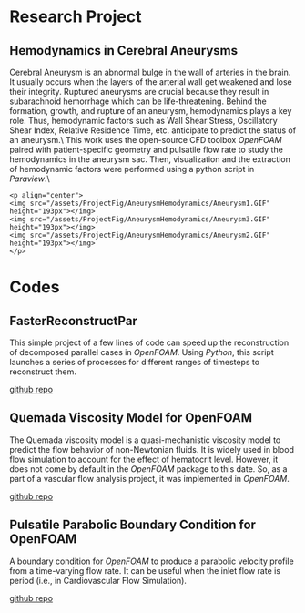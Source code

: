 <!-- # Research Statement -->

# Research Project
## Hemodynamics in Cerebral Aneurysms
Cerebral Aneurysm is an abnormal bulge in the wall of arteries in the brain. It usually occurs when the layers of the arterial wall get weakened and lose their integrity. Ruptured aneurysms are crucial because they result in subarachnoid hemorrhage which can be life-threatening. Behind the formation, growth, and rupture of an aneurysm, hemodynamics plays a key role. Thus, hemodynamic factors such as Wall Shear Stress, Oscillatory Shear Index, Relative Residence Time, etc. anticipate to predict the status of an aneurysm.\\
This work uses the open-source CFD toolbox *OpenFOAM* paired with patient-specific geometry and pulsatile flow rate to study the hemodynamics in the aneurysm sac. Then, visualization and the extraction of hemodynamic factors were performed using a python script in *Paraview*.\\
~~~
<p align="center">
<img src="/assets/ProjectFig/AneurysmHemodynamics/Aneurysm1.GIF" height="193px"></img>
<img src="/assets/ProjectFig/AneurysmHemodynamics/Aneurysm3.GIF" height="193px"></img>
<img src="/assets/ProjectFig/AneurysmHemodynamics/Aneurysm2.GIF" height="193px"></img>
</p>
~~~ 

# Codes
## FasterReconstructPar
This simple project of a few lines of code can speed up the reconstruction of decomposed parallel cases in *OpenFOAM*. Using *Python*, this script launches a series of processes for different ranges of timesteps to reconstruct them.

[github repo](https://github.com/ajwadmohimin/FasterReconstructPar)

## Quemada Viscosity Model for OpenFOAM
The Quemada viscosity model is a quasi-mechanistic viscosity model to predict the flow behavior of non-Newtonian fluids. It is widely used in blood flow simulation to account for the effect of hematocrit level. However, it does not come by default in the *OpenFOAM* package to this date. So, as a part of a vascular flow analysis project, it was implemented in *OpenFOAM*.

[github repo](https://github.com/ajwadmohimin/Quemada-Viscosity-Model-OpenFOAM)

## Pulsatile Parabolic Boundary Condition for OpenFOAM
A boundary condition for *OpenFOAM* to produce a parabolic velocity profile from a time-varying flow rate. It can be useful when the inlet flow rate is period (i.e., in Cardiovascular Flow Simulation).

[github repo](https://github.com/ajwadmohimin/Pulsatile-Parabolic-BC-OpenFOAM)
